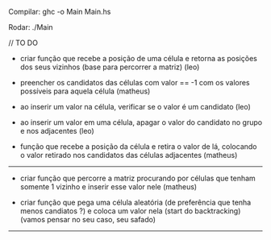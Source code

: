 Compilar:
ghc -o Main Main.hs

Rodar:
./Main

// TO DO

- criar função que recebe a posição de uma célula e retorna as posições dos seus vizinhos (base para percorrer a matriz) (leo)

- preencher os candidatos das células com valor == -1 com os valores possíveis para aquela célula (matheus)

- ao inserir um valor na célula, verificar se o valor é um candidato (leo)

- ao inserir um valor em uma célula, apagar o valor do candidato no grupo e nos adjacentes (leo)

- função que recebe a posição da célula e retira o valor de lá, colocando o valor retirado nos candidatos das células adjacentes (matheus)

----

- criar função que percorre a matriz procurando por células que tenham somente 1 vizinho e inserir esse valor nele (matheus)

- criar função que pega uma célula aleatória (de preferência que tenha menos candiatos ?) e coloca um valor nela (start do backtracking) (vamos pensar no seu caso, seu safado)

----
